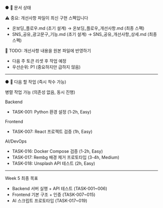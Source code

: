 ● 📄 문서 상태

  ⚠️ 중요: 개선사항 파일이 최신 구현 스펙입니다

  - 온보딩_플로우.md (초기 설계) → 온보딩_플로우_개선사항.md (최종 스펙)
  - SNS_공유_광고문구_기능.md (초기 설계) → SNS_공유_개선사항_상세.md (최종 스펙)

  📌 TODO: 개선사항 내용을 원본 파일에 반영하기
  - 다음 주 토큰 리셋 후 작업 예정
  - 우선순위: P1 (중요하지만 급하지 않음)

  ---

● 🎯 다음 할 작업 (즉시 착수 가능)

  병렬 작업 가능 (의존성 없음, 동시 진행)

  Backend
  - TASK-001: Python 환경 설정 (1-2h, Easy)

  Frontend
  - TASK-007: React 프로젝트 검증 (1h, Easy)

  AI/DevOps
  - TASK-016: Docker Compose 검증 (1-2h, Easy)
  - TASK-017: Rembg 배경 제거 프로토타입 (3-4h, Medium)
  - TASK-018: Unsplash API 테스트 (2h, Easy)

  ---
  Week 5 최종 목표

  - Backend 서버 실행 + API 테스트 (TASK-001~006)
  - Frontend 기본 구조 + 인증 (TASK-007~015)
  - AI 스크립트 프로토타입 (TASK-017~019)